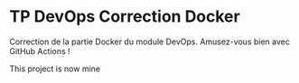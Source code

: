 # TP DevOps Correction Docker

Correction de la partie Docker du module DevOps. Amusez-vous bien avec GitHub Actions !

This project is now mine
